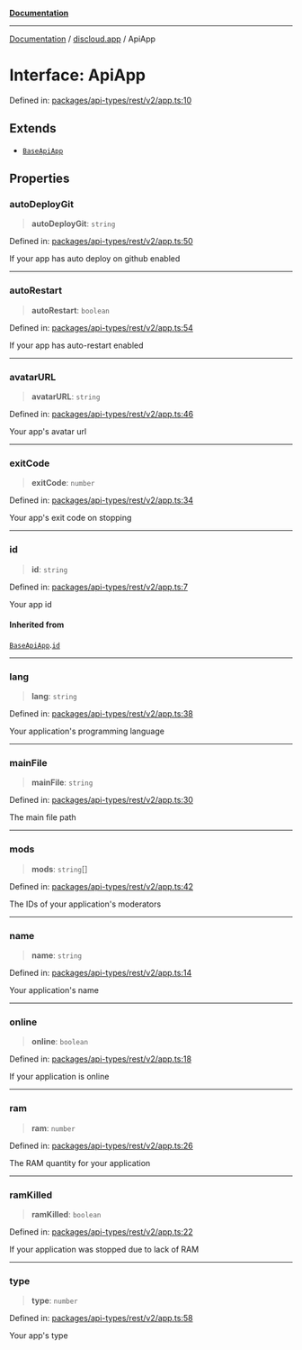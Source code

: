 [**Documentation**](../../README.md)

***

[Documentation](../../packages.md) / [discloud.app](../README.md) / ApiApp

# Interface: ApiApp

Defined in: [packages/api-types/rest/v2/app.ts:10](https://github.com/discloud/discloud.app/blob/1e4ce40911bd2c25d95ae21441839a6f9ec7c445/packages/api-types/rest/v2/app.ts#L10)

## Extends

- [`BaseApiApp`](BaseApiApp.md)

## Properties

### autoDeployGit

> **autoDeployGit**: `string`

Defined in: [packages/api-types/rest/v2/app.ts:50](https://github.com/discloud/discloud.app/blob/1e4ce40911bd2c25d95ae21441839a6f9ec7c445/packages/api-types/rest/v2/app.ts#L50)

If your app has auto deploy on github enabled

***

### autoRestart

> **autoRestart**: `boolean`

Defined in: [packages/api-types/rest/v2/app.ts:54](https://github.com/discloud/discloud.app/blob/1e4ce40911bd2c25d95ae21441839a6f9ec7c445/packages/api-types/rest/v2/app.ts#L54)

If your app has auto-restart enabled

***

### avatarURL

> **avatarURL**: `string`

Defined in: [packages/api-types/rest/v2/app.ts:46](https://github.com/discloud/discloud.app/blob/1e4ce40911bd2c25d95ae21441839a6f9ec7c445/packages/api-types/rest/v2/app.ts#L46)

Your app's avatar url

***

### exitCode

> **exitCode**: `number`

Defined in: [packages/api-types/rest/v2/app.ts:34](https://github.com/discloud/discloud.app/blob/1e4ce40911bd2c25d95ae21441839a6f9ec7c445/packages/api-types/rest/v2/app.ts#L34)

Your app's exit code on stopping

***

### id

> **id**: `string`

Defined in: [packages/api-types/rest/v2/app.ts:7](https://github.com/discloud/discloud.app/blob/1e4ce40911bd2c25d95ae21441839a6f9ec7c445/packages/api-types/rest/v2/app.ts#L7)

Your app id

#### Inherited from

[`BaseApiApp`](BaseApiApp.md).[`id`](BaseApiApp.md#id)

***

### lang

> **lang**: `string`

Defined in: [packages/api-types/rest/v2/app.ts:38](https://github.com/discloud/discloud.app/blob/1e4ce40911bd2c25d95ae21441839a6f9ec7c445/packages/api-types/rest/v2/app.ts#L38)

Your application's programming language

***

### mainFile

> **mainFile**: `string`

Defined in: [packages/api-types/rest/v2/app.ts:30](https://github.com/discloud/discloud.app/blob/1e4ce40911bd2c25d95ae21441839a6f9ec7c445/packages/api-types/rest/v2/app.ts#L30)

The main file path

***

### mods

> **mods**: `string`[]

Defined in: [packages/api-types/rest/v2/app.ts:42](https://github.com/discloud/discloud.app/blob/1e4ce40911bd2c25d95ae21441839a6f9ec7c445/packages/api-types/rest/v2/app.ts#L42)

The IDs of your application's moderators

***

### name

> **name**: `string`

Defined in: [packages/api-types/rest/v2/app.ts:14](https://github.com/discloud/discloud.app/blob/1e4ce40911bd2c25d95ae21441839a6f9ec7c445/packages/api-types/rest/v2/app.ts#L14)

Your application's name

***

### online

> **online**: `boolean`

Defined in: [packages/api-types/rest/v2/app.ts:18](https://github.com/discloud/discloud.app/blob/1e4ce40911bd2c25d95ae21441839a6f9ec7c445/packages/api-types/rest/v2/app.ts#L18)

If your application is online

***

### ram

> **ram**: `number`

Defined in: [packages/api-types/rest/v2/app.ts:26](https://github.com/discloud/discloud.app/blob/1e4ce40911bd2c25d95ae21441839a6f9ec7c445/packages/api-types/rest/v2/app.ts#L26)

The RAM quantity for your application

***

### ramKilled

> **ramKilled**: `boolean`

Defined in: [packages/api-types/rest/v2/app.ts:22](https://github.com/discloud/discloud.app/blob/1e4ce40911bd2c25d95ae21441839a6f9ec7c445/packages/api-types/rest/v2/app.ts#L22)

If your application was stopped due to lack of RAM

***

### type

> **type**: `number`

Defined in: [packages/api-types/rest/v2/app.ts:58](https://github.com/discloud/discloud.app/blob/1e4ce40911bd2c25d95ae21441839a6f9ec7c445/packages/api-types/rest/v2/app.ts#L58)

Your app's type
